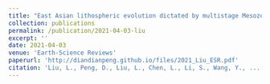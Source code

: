 ```yaml
---
title: "East Asian lithospheric evolution dictated by multistage Mesozoic flat-slab subduction"
collection: publications
permalink: /publication/2021-04-03-liu
excerpt: ''
date: 2021-04-03
venue: 'Earth-Science Reviews'
paperurl: 'http://diandianpeng.github.io/files/2021_Liu_ESR.pdf'
citation: 'Liu, L., Peng, D., Liu, L., Chen, L., Li, S., Wang, Y., ... & Feng, M. (2021). &quot;East Asian lithospheric evolution dictated by multistage Mesozoic flat-slab subduction&quot;. <i>Earth-Science Reviews</i>, 217, 103621.'
---
```


<!---The contents above will be part of a list of publications, if the user clicks the link for the publication than the contents of section will be rendered as a full page, allowing you to provide more information about the paper for the reader. When publications are displayed as a single page, the contents of the above "citation" field will automatically be included below this section in a smaller font.--->
